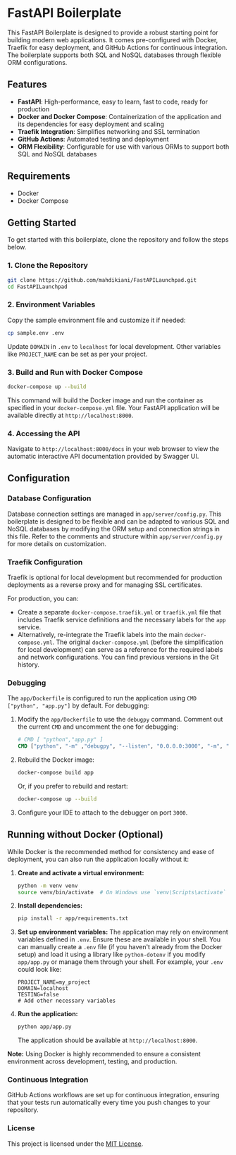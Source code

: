 # FastAPI Boilerplate

This FastAPI Boilerplate is designed to provide a robust starting point for building modern web applications. It comes pre-configured with Docker, Traefik for easy deployment, and GitHub Actions for continuous integration. The boilerplate supports both SQL and NoSQL databases through flexible ORM configurations.

## Features

- **FastAPI**: High-performance, easy to learn, fast to code, ready for production
- **Docker and Docker Compose**: Containerization of the application and its dependencies for easy deployment and scaling
- **Traefik Integration**: Simplifies networking and SSL termination
- **GitHub Actions**: Automated testing and deployment
- **ORM Flexibility**: Configurable for use with various ORMs to support both SQL and NoSQL databases

## Requirements

- Docker
- Docker Compose

## Getting Started

To get started with this boilerplate, clone the repository and follow the steps below.

### 1. Clone the Repository

```bash
git clone https://github.com/mahdikiani/FastAPILaunchpad.git
cd FastAPILaunchpad
```

### 2. Environment Variables

Copy the sample environment file and customize it if needed:

```bash
cp sample.env .env
```
Update `DOMAIN` in `.env` to `localhost` for local development. Other variables like `PROJECT_NAME` can be set as per your project.

### 3. Build and Run with Docker Compose

```bash
docker-compose up --build
```

This command will build the Docker image and run the container as specified in your `docker-compose.yml` file. Your FastAPI application will be available directly at `http://localhost:8000`.

### 4. Accessing the API

Navigate to `http://localhost:8000/docs` in your web browser to view the automatic interactive API documentation provided by Swagger UI.

## Configuration

### Database Configuration

Database connection settings are managed in `app/server/config.py`. This boilerplate is designed to be flexible and can be adapted to various SQL and NoSQL databases by modifying the ORM setup and connection strings in this file. Refer to the comments and structure within `app/server/config.py` for more details on customization.

### Traefik Configuration

Traefik is optional for local development but recommended for production deployments as a reverse proxy and for managing SSL certificates.

For production, you can:
*   Create a separate `docker-compose.traefik.yml` or `traefik.yml` file that includes Traefik service definitions and the necessary labels for the `app` service.
*   Alternatively, re-integrate the Traefik labels into the main `docker-compose.yml`. The original `docker-compose.yml` (before the simplification for local development) can serve as a reference for the required labels and network configurations. You can find previous versions in the Git history.

### Debugging

The `app/Dockerfile` is configured to run the application using `CMD ["python", "app.py"]` by default. For debugging:

1.  Modify the `app/Dockerfile` to use the `debugpy` command. Comment out the current `CMD` and uncomment the one for debugging:
    ```dockerfile
    # CMD [ "python","app.py" ]
    CMD ["python", "-m" ,"debugpy", "--listen", "0.0.0.0:3000", "-m", "app"]
    ```
2.  Rebuild the Docker image:
    ```bash
    docker-compose build app
    ```
    Or, if you prefer to rebuild and restart:
    ```bash
    docker-compose up --build
    ```
3.  Configure your IDE to attach to the debugger on port `3000`.

## Running without Docker (Optional)

While Docker is the recommended method for consistency and ease of deployment, you can also run the application locally without it:

1.  **Create and activate a virtual environment:**
    ```bash
    python -m venv venv
    source venv/bin/activate  # On Windows use `venv\Scripts\activate`
    ```
2.  **Install dependencies:**
    ```bash
    pip install -r app/requirements.txt
    ```
3.  **Set up environment variables:**
    The application may rely on environment variables defined in `.env`. Ensure these are available in your shell. You can manually create a `.env` file (if you haven't already from the Docker setup) and load it using a library like `python-dotenv` if you modify `app/app.py` or manage them through your shell. For example, your `.env` could look like:
    ```
    PROJECT_NAME=my_project
    DOMAIN=localhost
    TESTING=false
    # Add other necessary variables
    ```
4.  **Run the application:**
    ```bash
    python app/app.py
    ```
    The application should be available at `http://localhost:8000`.

**Note:** Using Docker is highly recommended to ensure a consistent environment across development, testing, and production.

### Continuous Integration

GitHub Actions workflows are set up for continuous integration, ensuring that your tests run automatically every time you push changes to your repository.

### License

This project is licensed under the [MIT License](https://github.com/mahdikiani/FastAPILaunchpad/blob/main/LICENSE).
